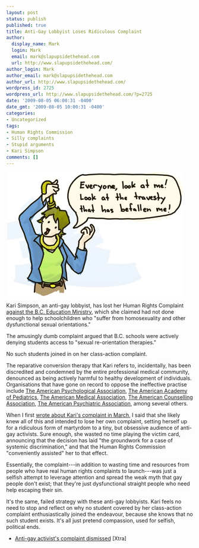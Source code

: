 ```yaml
---
layout: post
status: publish
published: true
title: Anti-Gay Lobbyist Loses Ridiculous Complaint
author:
  display_name: Mark
  login: Mark
  email: mark@slapupsidethehead.com
  url: http://www.slapupsidethehead.com/
author_login: Mark
author_email: mark@slapupsidethehead.com
author_url: http://www.slapupsidethehead.com/
wordpress_id: 2725
wordpress_url: http://www.slapupsidethehead.com/?p=2725
date: '2009-08-05 06:00:31 -0400'
date_gmt: '2009-08-05 10:00:31 -0400'
categories:
- Uncategorized
tags:
- Human Rights Commission
- Silly complaints
- Stupid arguments
- Kari Simpson
comments: []
---
```

![Can this even be called martyrdom?](/wp-content/media/2009/08/kari-simpson.jpg "Can this even be called martyrdom?")

Kari Simpson, an anti-gay lobbyist, has lost her Human Rights Complaint [against the B.C. Education Ministry](http://www.slapupsidethehead.com/2009/03/anti-gay-human-rights-complaint-is-a-dud/ "No one took up my offer to bet otherwise! "), which she claimed had not done enough to help schoolchildren who "suffer from homosexuality and other dysfunctional sexual orientations."

The amusingly dumb complaint argued that B.C. schools were actively denying students access to "sexual re-orientation therapies."

No such students joined in on her class-action complaint.

The reparative conversion therapy that Kari refers to, incidentally, has been discredited and condemned by the entire professional medical community, denounced as being actively harmful to healthy development of individuals. Organisations that have gone on record to oppose the ineffective practise include [The American Psychological Association](http://www.apa.org/pi/lgbc/policy/appropriate.html "But what do they know about psychological conditions?"), [The American Academy of Pediatrics](http://aappolicy.aappublications.org/cgi/content/full/pediatrics;113/6/1827 "But what do they know about youth issues?"), [The American Medical Association](http://www.ama-assn.org/ama/pub/about-ama/our-people/member-groups-sections/glbt-advisory-committee/ama-policy-regarding-sexual-orientation.shtml "But what do they know about health and well-being?"), [The American Counselling Association](http://www.clgs.org/official-statement-concerning-homosexuality-american-counseling-association "But what do they know about school counsellors?"), [The American Psychiatric Association](http://www.apahelpcenter.org/articles/article.php?id=31 "But what do they know about mental dysfunction?"), among several others.

When I first [wrote about Kari's complaint in March](http://www.slapupsidethehead.com/2009/03/anti-gay-human-rights-complaint-is-a-dud/ "Linky linky!"), I said that she likely knew all of this and intended to lose her own complaint, setting herself up for a ridiculous form of martyrdom to a tiny, but obsessive audience of anti-gay activists. Sure enough, she wasted no time playing the victim card, announcing that the decision has laid "the groundwork for a case of systemic discrimination," and that the Human Rights Commission "conveniently assisted" her to that effect.

Essentially, the complaint---in addition to wasting time and resources from people who have real human rights complaints to launch---was just a selfish attempt to leverage attention and spread the weak myth that gay people don't exist; that they're just dysfunctional straight people who need help escaping their sin.

It's the same, failed strategy with these anti-gay lobbyists. Kari feels no need to stop and reflect on why no student covered by her class-action complaint enthusiastically joined the endeavour, because she knows that no such student exists. It's all just pretend compassion, used for selfish, political ends.

- [Anti-gay activist's complaint dismissed](http://www.xtra.ca/public/Vancouver/Antigay_activists_complaint_dismissed-7208.aspx) [Xtra]
